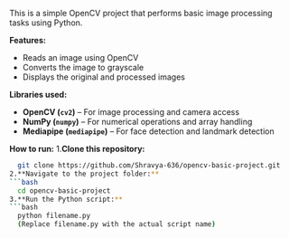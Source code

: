 This is a simple OpenCV project that performs basic image processing tasks using Python.  

**Features:**
- Reads an image using OpenCV  
- Converts the image to grayscale  
- Displays the original and processed images
  
**Libraries used:** 
- **OpenCV (`cv2`)** – For image processing and camera access  
- **NumPy (`numpy`)** – For numerical operations and array handling  
- **Mediapipe (`mediapipe`)** – For face detection and landmark detection  


**How to run:**
1.**Clone this repository:**
```bash
  git clone https://github.com/Shravya-636/opencv-basic-project.git
2.**Navigate to the project folder:**
```bash
  cd opencv-basic-project
3.**Run the Python script:**
```bash
  python filename.py
  (Replace filename.py with the actual script name)

  
